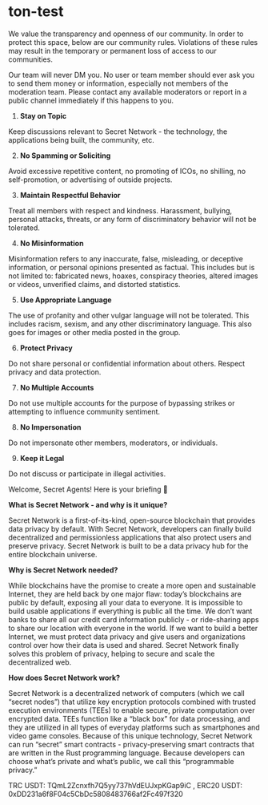 # ton-test
We value the transparency and openness of our community. In order to protect this space, below are our community rules. Violations of these rules may result in the temporary or permanent loss of access to our communities.

Our team will never DM you. No user or team member should ever ask you to send them money or information, especially not members of the moderation team. Please contact any available moderators or report in a public channel immediately if this happens to you.

1. **Stay on Topic**

Keep discussions relevant to Secret Network - the technology, the applications being built, the community, etc.

2. **No Spamming or Soliciting**

Avoid excessive repetitive content, no promoting of ICOs, no shilling, no self-promotion, or advertising of outside projects.

3. **Maintain Respectful Behavior**

Treat all members with respect and kindness. Harassment, bullying, personal attacks, threats, or any form of discriminatory behavior will not be tolerated.

4. **No Misinformation**

Misinformation refers to any inaccurate, false, misleading, or deceptive information, or personal opinions presented as factual. This includes but is not limited to: fabricated news, hoaxes, conspiracy theories, altered images or videos, unverified claims, and distorted statistics.

5. **Use Appropriate Language**

The use of profanity and other vulgar language will not be tolerated. This includes racism, sexism, and any other discriminatory language. This also goes for images or other media posted in the group.

6. **Protect Privacy**

Do not share personal or confidential information about others. Respect privacy and data protection.

7. **No Multiple Accounts**

Do not use multiple accounts for the purpose of bypassing strikes or attempting to influence community sentiment.

8. **No Impersonation**

Do not impersonate other members, moderators, or individuals.

9. **Keep it Legal**

Do not discuss or participate in illegal activities.

Welcome, Secret Agents! Here is your briefing 📝

**What is Secret Network - and why is it unique?**

Secret Network is a first-of-its-kind, open-source blockchain that provides data privacy by default. With Secret Network, developers can finally build decentralized and permissionless applications that also protect users and preserve privacy. Secret Network is built to be a data privacy hub for the entire blockchain universe.

**Why is Secret Network needed?**

While blockchains have the promise to create a more open and sustainable Internet, they are held back by one major flaw: today’s blockchains are public by default, exposing all your data to everyone. It is impossible to build usable applications if everything is public all the time. We don’t want banks to share all our credit card information publicly - or ride-sharing apps to share our location with everyone in the world. If we want to build a better Internet, we must protect data privacy and give users and organizations control over how their data is used and shared. Secret Network finally solves this problem of privacy, helping to secure and scale the decentralized web.

**How does Secret Network work?**

Secret Network is a decentralized network of computers (which we call “secret nodes”) that utilize key encryption protocols combined with trusted execution environments (TEEs) to enable secure, private computation over encrypted data. TEEs function like a “black box” for data processing, and they are utilized in all types of everyday platforms such as smartphones and video game consoles. Because of this unique technology, Secret Network can run “secret” smart contracts - privacy-preserving smart contracts that are written in the Rust programming language. Because developers can choose what’s private and what’s public, we call this “programmable privacy.”

TRC USDT: TQmL2Zcnxfh7Q5yy737hVdEUJxpKGap9iC , 
ERC20 USDT: 0xDD231a6f8F04c5CbDc5808483766af2Fc497f320

